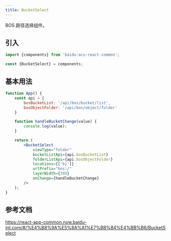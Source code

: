 ```yaml
---
title: BucketSelect
---
```


BOS 路径选择组件。

## 引入

```js
import {components} from 'baidu-acu-react-common';

const {BucketSelect} = components;
```

## 基本用法

```jsx live fff
function App() {
    const api = {
        bosBucketList: '/api/bos/bucket/list',
        bosObjectFolder: '/api/bos/object/folder'
    }

    function handleBucketChange(value) {
        console.log(value);
    }

    return (
        <BucketSelect
            viewType="folder"
            bucketListApi={api.bosBucketList}
            folderListApi={api.bosObjectFolder}
            locations={['bj']}
            urlPrefix="bos:/"
            layerWidth={300}
            onChange={handleBucketChange}
        />
    );
}
```

## 参考文档

<https://react-app-common.now.baidu-int.com/#/%E4%B8%9A%E5%8A%A1%E7%BB%84%E4%BB%B6/BucketSelect>
